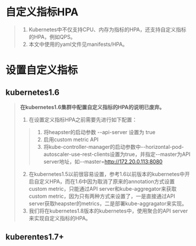 # 自定义指标HPA
> 1. Kubernetes中不仅支持CPU、内存为指标的HPA，还支持自定义指标的HPA，例如QPS。   
> 2. 本文中使用的yaml文件见manifests/HPA。

# 设置自定义指标
## kubernetes1.6
> **在kubernetes1.6集群中配置自定义指标的HPA的说明已废弃。**   
> 1. 在设置定义指标HPA之前需要先进行如下配置：   
>> 1. 将heapster的启动参数 --api-server 设置为 true   
>> 2. 启用custom metric API   
>> 3. 将kube-controller-manager的启动参数中--horizontal-pod-autoscaler-use-rest-clients设置为true，并指定--master为API server地址，如--master=http://172.20.0.113:8080   
>>
> 2. 在kubernetes1.5以前很容易设置，参考1.6以前版本的kubernetes中开启自定义HPA，而在1.6中因为取消了原来的annotation方式设置custom metric，只能通过API server和kube-aggregator来获取custom metric，因为只有两种方式来设置了，一是直接通过API server获取heapster的metrics，二是部署kube-aggragator来实现。   
> 3. 我们将在kubernetes1.8版本的kubernetes中，使用聚合的API server来实现自定义指标的HPA。

## kuberentes1.7+




